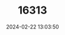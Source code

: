 ---
title: "16313"
category: "Partula hyalina"
draft: false
date: 2024-02-22 13:03:50
languages:
  English: ["White Partula tree snail", "Polynesian Tree Snail"]
  Tahitian: ["Areho"]
---